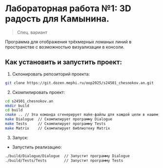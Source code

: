 # Лабораторная работа №1: 3D радость для Камынина.

> Спец. вариант

Программа для отображения трёхмерных ломаных линий в пространстве с возможностью визуализации в консоли.


## Как установить и запустить проект:
1. Склонировать репозиторий проекта:
```bash
git clone https://git.dozen.mephi.ru/oop2025/s24501_chesnokov.an.git
```

2. Скомпилировать проект:
```bash
cd s24501_chesnokov.an
mkdir build
cd build
cmake .. // Эта команда сгенерирует make-файлы для каждой цели в нашем проекте внутри папки build. Сам проект при этом лежит на одну папку выше.
make Dialogue  // Скомпилирует программу Dialogue
make Tests     // Скомпилирует программу Tests
make Matrix    // Скомпилирует библиотеку Matrix
```

3. Запуск:
- Запустить реализацию:
```bash
./build/Dialogue/Dialogue  // Запустит программу Dialogue
./build/Tests/Tests        // Запустит программу Tests
```

